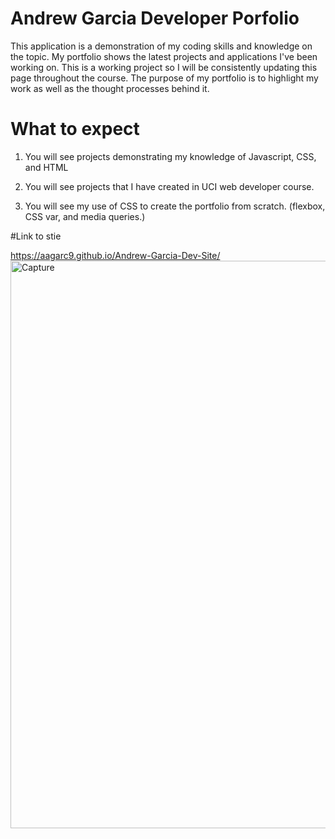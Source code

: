 # Andrew Garcia Developer Porfolio

This application is a demonstration of my coding skills and knowledge on the topic. My portfolio shows the latest projects and applications I've been working on. This is a working project so I will be consistently updating this page throughout the course. The purpose of my portfolio is to highlight my work as well as the thought processes behind it. 

# What to expect

1. You will see projects demonstrating my knowledge of Javascript, CSS, and HTML

2. You will see projects that I have created in UCI web developer course.

3. You will see my use of CSS to create the portfolio from scratch. (flexbox, CSS var, and media queries.)

#Link to stie

https://aagarc9.github.io/Andrew-Garcia-Dev-Site/
<img width="908" alt="Capture" src="https://user-images.githubusercontent.com/92004832/147888483-2e0f3e7b-38e2-474f-bf03-a89051b05162.PNG">
